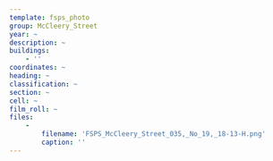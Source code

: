 ```yaml
---
template: fsps_photo
group: McCleery_Street
year: ~
description: ~
buildings:
    - ''
coordinates: ~
heading: ~
classification: ~
section: ~
cell: ~
film_roll: ~
files:
    -
        filename: 'FSPS_McCleery_Street_035,_No_19,_18-13-H.png'
        caption: ''
---
```

